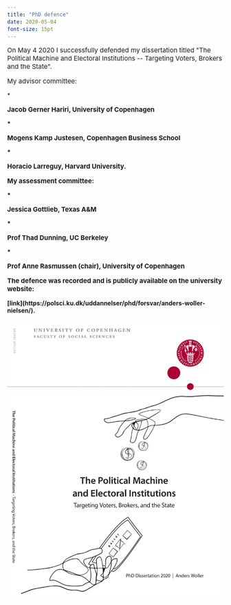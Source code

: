 ```yaml
---
title: "PhD defence"
date: 2020-05-04
font-size: 15pt
---
```


<p style="font-size:15px">On May 4 2020 I successfully defended my dissertation titled "The Political Machine and Electoral Institutions -- Targeting Voters, Brokers and the State".</p>

<p style="font-size:15px">My advisor committee:</p>
* <p style="font-size:15px"><b>Jacob Gerner Hariri<b>, University of Copenhagen</p>
* <p style="font-size:15px"><b>Mogens Kamp Justesen<b>, Copenhagen Business School</p>
* <p style="font-size:15px"><b>Horacio Larreguy<b>, Harvard University.</p>


<p style="font-size:15px">My assessment committee:</p>
* <p style="font-size:15px"><b>Jessica Gottlieb<b>, Texas A&M</p>
* <p style="font-size:15px"<b>Prof Thad Dunning<b>, UC Berkeley</p>
* <p style="font-size:15px"<b>Prof Anne Rasmussen<b> (chair), University of Copenhagen</p>

<p style="font-size:15px">The defence was recorded and is publicly available on the university website:</p> [link](https://polsci.ku.dk/uddannelser/phd/forsvar/anders-woller-nielsen/).

![GitHub Logo](/images/frontpage.jpg)
